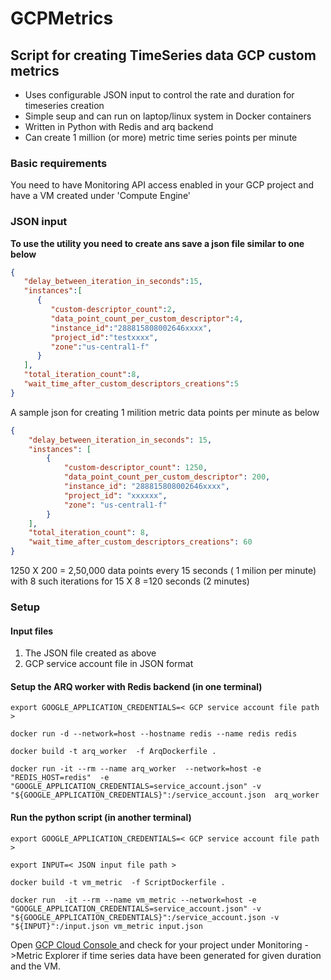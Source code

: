 # GCPMetrics
## Script for creating TimeSeries data GCP custom metrics  

- Uses configurable JSON input to control the rate and duration for timeseries creation
- Simple seup and can run on laptop/linux system in Docker containers
- Written in Python with Redis and arq backend
- Can create 1 million (or more) metric time series points per minute


### Basic requirements
You need to have Monitoring API access enabled in your GCP project and have a VM created under 'Compute Engine'

### JSON input

**To use the utility you need to create ans save a json file similar to one below**

```json
{
   "delay_between_iteration_in_seconds":15,
   "instances":[
      {
         "custom-descriptor_count":2,
         "data_point_count_per_custom_descriptor":4,
         "instance_id":"288815808002646xxxx",
         "project_id":"testxxxx",
         "zone":"us-central1-f"
      }
   ],
   "total_iteration_count":8,
   "wait_time_after_custom_descriptors_creations":5
}
```

A sample  json for creating 1 milition metric data points per minute as below
```json
{
    "delay_between_iteration_in_seconds": 15,
    "instances": [
        {
            "custom-descriptor_count": 1250,
            "data_point_count_per_custom_descriptor": 200,
            "instance_id": "288815808002646xxxx",
            "project_id": "xxxxxx",
            "zone": "us-central1-f"
        }
    ],
    "total_iteration_count": 8,
    "wait_time_after_custom_descriptors_creations": 60
}
```
1250 X 200 =  2,50,000 data points  every 15 seconds ( 1 milion per minute) with 8 such iterations for 15 X 8 =120 seconds (2 minutes)

### Setup

#### Input files
1. The JSON file created as above
2. GCP service account file in JSON format

#### Setup the ARQ worker with Redis backend (in one terminal)
```shell
export GOOGLE_APPLICATION_CREDENTIALS=< GCP service account file path >

docker run -d --network=host --hostname redis --name redis redis

docker build -t arq_worker  -f ArqDockerfile .

docker run -it --rm --name arq_worker  --network=host -e "REDIS_HOST=redis"  -e "GOOGLE_APPLICATION_CREDENTIALS=service_account.json" -v "${GOOGLE_APPLICATION_CREDENTIALS}":/service_account.json  arq_worker 
```

#### Run the python script (in another terminal)
```shell
export GOOGLE_APPLICATION_CREDENTIALS=< GCP service account file path >

export INPUT=< JSON input file path >

docker build -t vm_metric  -f ScriptDockerfile .

docker run  -it --rm --name vm_metric --network=host -e "GOOGLE_APPLICATION_CREDENTIALS=service_account.json" -v  "${GOOGLE_APPLICATION_CREDENTIALS}":/service_account.json -v "${INPUT}":/input.json vm_metric input.json
```
Open [GCP Cloud Console ](https://console.cloud.google.com/ "GCP Cloud Console ") and check for your project under Monitoring ->Metric Explorer if time series data have been generated for given duration and the VM.
